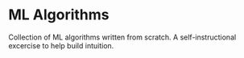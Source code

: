 # ML Algorithms

Collection of ML algorithms written from scratch. A self-instructional excercise to help build intuition.

